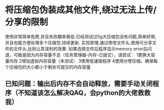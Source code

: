 # 将压缩包伪装成其他文件,绕过无法上传/分享的限制
使用非常简单免费,并且失败概率极低.已经测试过5g大压缩包没有问题,简单好用,并且也能方便处理多个压缩包.持续更新.
实现原理,通过修改文件头,使用可分享文件的文件头,达到让其误判的效果.
如果选择文件后程序显示memory error后闪退，可能是因为内存容量不足（任务管理器-内存-已提交），请尝试：
1更换大容量内存
2增加虚拟内存容量（未测试）
3使用低速版程序
4使用分卷压缩，确保每个压缩包的大小都小于剩余可提交的内存容量

## 已知问题：输出后内存不会自动释放，需要手动关闭程序（不知道该怎么解决QAQ，会python的大佬救救我）
